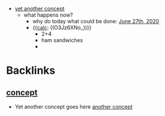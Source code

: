 - [yet another concept](<yet another concept.md>)
    - what happens now?
        - why do today what could be done: [June 27th, 2020](<June 27th, 2020.md>)
        - {{[calc](<calc.md>): ((O3Jz6XNo_))}}
            - 2+4
            - ham sandwiches
            - 

# Backlinks
## [concept](<concept.md>)
- Yet another concept goes here [another concept](<another concept.md>)

